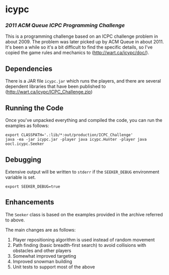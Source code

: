 # icypc
### *2011 ACM Queue ICPC Programming Challenge*

This is a programming challenge based on an ICPC challenge problem in about 2009.
The problem was later picked up by ACM Queue in about 2011. It's been a while so
it's a bit difficult to find the specific details, so I've copied the game rules
and mechanics to (http://wart.ca/icypc/doc/).

## Dependencies

There is a JAR file `icypc.jar` which runs the players, and there are several 
dependent libraries that have been published to (http://wart.ca/icypc/ICPC_Challenge.zip)

## Running the Code

Once you've unpacked everything and compiled the code, you can run the examples as
follows:

```
export CLASSPATH='.:lib/*:out/production/ICPC_Challenge'
java -ea -jar icypc.jar -player java icypc.Hunter -player java oocl.icypc.Seeker
```

## Debugging

Extensive output will be written to `stderr` if the `SEEKER_DEBUG` environment variable
is set.

```
export SEEKER_DEBUG=true
```

## Enhancements

The `Seeker` class is based on the examples provided in the archive referred to above.

The main changes are as follows:

1. Player repositioning algorithm is used instead of random movement
2. Path finding (basic breadth-first search) to avoid collisions with obstacles and other players
3. Somewhat improved targeting
4. Improved snowman building
5. Unit tests to support most of the above
